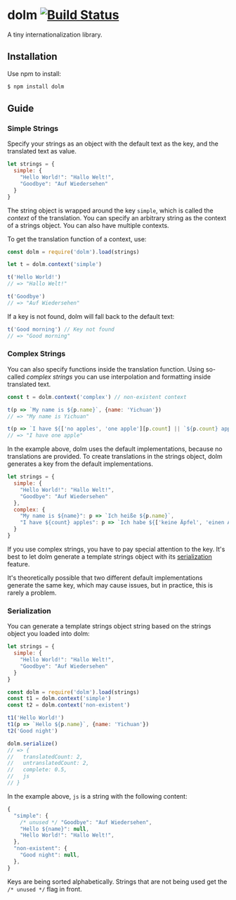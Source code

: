 # dolm [![Build Status](https://travis-ci.org/yishn/dolm.svg?branch=master)](https://travis-ci.org/yishn/dolm)

A tiny internationalization library.

## Installation

Use npm to install:

~~~js
$ npm install dolm
~~~

## Guide

### Simple Strings

Specify your strings as an object with the default text as the key, and the translated text as value.

~~~js
let strings = {
  simple: {
    "Hello World!": "Hallo Welt!",
    "Goodbye": "Auf Wiedersehen"
  }
}
~~~

The string object is wrapped around the key `simple`, which is called the *context* of the translation. You can specify an arbitrary string as the context of a strings object. You can also have multiple contexts.

To get the translation function of a context, use:

~~~js
const dolm = require('dolm').load(strings)

let t = dolm.context('simple')

t('Hello World!')
// => "Hallo Welt!"

t('Goodbye')
// => "Auf Wiedersehen"
~~~

If a key is not found, dolm will fall back to the default text:

~~~js
t('Good morning') // Key not found
// => "Good morning"
~~~

### Complex Strings

You can also specify functions inside the translation function. Using so-called *complex strings* you can use interpolation and formatting inside translated text.

~~~js
const t = dolm.context('complex') // non-existent context

t(p => `My name is ${p.name}`, {name: 'Yichuan'})
// => "My name is Yichuan"

t(p => `I have ${['no apples', 'one apple'][p.count] || `${p.count} apples`}`, {count: 1})
// => "I have one apple"
~~~

In the example above, dolm uses the default implementations, because no translations are provided. To create translations in the strings object, dolm generates a key from the default implementations.

~~~js
let strings = {
  simple: {
    "Hello World!": "Hallo Welt!",
    "Goodbye": "Auf Wiedersehen"
  },
  complex: {
    "My name is ${name}": p => `Ich heiße ${p.name}`,
    "I have ${count} apples": p => `Ich habe ${['keine Äpfel', 'einen Apfel'][p.count] || `${p.count} Äpfel`}`
  }
}
~~~

If you use complex strings, you have to pay special attention to the key. It's best to let dolm generate a template strings object with its [serialization](#serialization) feature.

It's theoretically possible that two different default implementations generate the same key, which may cause issues, but in practice, this is rarely a problem.

### Serialization

You can generate a template strings object string based on the strings object you loaded into dolm:

~~~js
let strings = {
  simple: {
    "Hello World!": "Hallo Welt!",
    "Goodbye": "Auf Wiedersehen"
  }
}

const dolm = require('dolm').load(strings)
const t1 = dolm.context('simple')
const t2 = dolm.context('non-existent')

t1('Hello World!')
t1(p => `Hello ${p.name}`, {name: 'Yichuan'})
t2('Good night')

dolm.serialize()
// => {
//   translatedCount: 2,
//   untranslatedCount: 2,
//   complete: 0.5,
//   js
// }
~~~

In the example above, `js` is a string with the following content:

~~~js
{
  "simple": {
    /* unused */ "Goodbye": "Auf Wiedersehen",
    "Hello ${name}": null,
    "Hello World!": "Hallo Welt!",
  },
  "non-existent": {
    "Good night": null,
  },
}
~~~

Keys are being sorted alphabetically. Strings that are not being used get the `/* unused */` flag in front.
